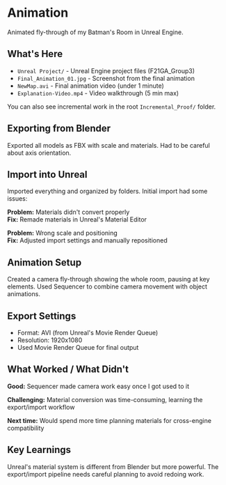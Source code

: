 # Animation

Animated fly-through of my Batman's Room in Unreal Engine.

## What's Here

- `Unreal Project/` - Unreal Engine project files (F21GA_Group3)
- `Final_Animation_01.jpg` - Screenshot from the final animation
- `NewMap.avi` - Final animation video (under 1 minute)
- `Explanation-Video.mp4` - Video walkthrough (5 min max)

You can also see incremental work in the root `Incremental_Proof/` folder.

## Exporting from Blender

Exported all models as FBX with scale and materials. Had to be careful about axis orientation.

## Import into Unreal

Imported everything and organized by folders. Initial import had some issues:

**Problem:** Materials didn't convert properly  
**Fix:** Remade materials in Unreal's Material Editor

**Problem:** Wrong scale and positioning  
**Fix:** Adjusted import settings and manually repositioned

## Animation Setup

Created a camera fly-through showing the whole room, pausing at key elements. Used Sequencer to combine camera movement with object animations.

## Export Settings

- Format: AVI (from Unreal's Movie Render Queue)
- Resolution: 1920x1080
- Used Movie Render Queue for final output

## What Worked / What Didn't

**Good:** Sequencer made camera work easy once I got used to it

**Challenging:** Material conversion was time-consuming, learning the export/import workflow

**Next time:** Would spend more time planning materials for cross-engine compatibility

## Key Learnings

Unreal's material system is different from Blender but more powerful. The export/import pipeline needs careful planning to avoid redoing work.
